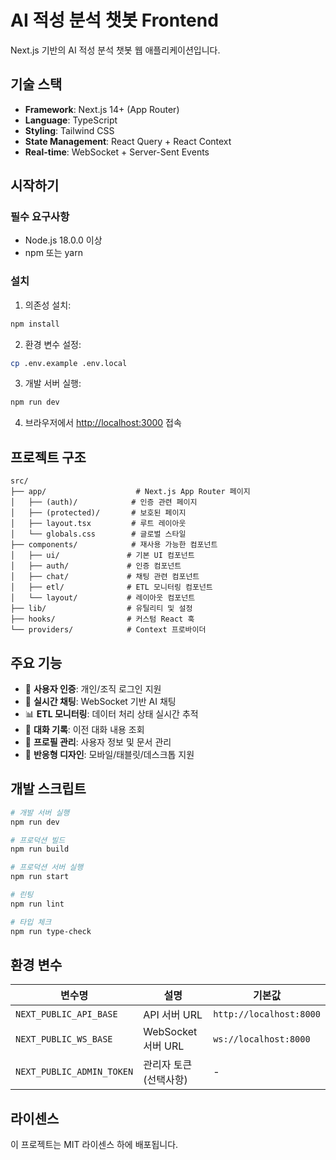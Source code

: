 # AI 적성 분석 챗봇 Frontend

Next.js 기반의 AI 적성 분석 챗봇 웹 애플리케이션입니다.

## 기술 스택

- **Framework**: Next.js 14+ (App Router)
- **Language**: TypeScript
- **Styling**: Tailwind CSS
- **State Management**: React Query + React Context
- **Real-time**: WebSocket + Server-Sent Events

## 시작하기

### 필수 요구사항

- Node.js 18.0.0 이상
- npm 또는 yarn

### 설치

1. 의존성 설치:
```bash
npm install
```

2. 환경 변수 설정:
```bash
cp .env.example .env.local
```

3. 개발 서버 실행:
```bash
npm run dev
```

4. 브라우저에서 [http://localhost:3000](http://localhost:3000) 접속

## 프로젝트 구조

```
src/
├── app/                    # Next.js App Router 페이지
│   ├── (auth)/            # 인증 관련 페이지
│   ├── (protected)/       # 보호된 페이지
│   ├── layout.tsx         # 루트 레이아웃
│   └── globals.css        # 글로벌 스타일
├── components/            # 재사용 가능한 컴포넌트
│   ├── ui/               # 기본 UI 컴포넌트
│   ├── auth/             # 인증 컴포넌트
│   ├── chat/             # 채팅 관련 컴포넌트
│   ├── etl/              # ETL 모니터링 컴포넌트
│   └── layout/           # 레이아웃 컴포넌트
├── lib/                  # 유틸리티 및 설정
├── hooks/                # 커스텀 React 훅
└── providers/            # Context 프로바이더
```

## 주요 기능

- 🔐 **사용자 인증**: 개인/조직 로그인 지원
- 💬 **실시간 채팅**: WebSocket 기반 AI 채팅
- 📊 **ETL 모니터링**: 데이터 처리 상태 실시간 추적
- 📝 **대화 기록**: 이전 대화 내용 조회
- 👤 **프로필 관리**: 사용자 정보 및 문서 관리
- 📱 **반응형 디자인**: 모바일/태블릿/데스크톱 지원

## 개발 스크립트

```bash
# 개발 서버 실행
npm run dev

# 프로덕션 빌드
npm run build

# 프로덕션 서버 실행
npm run start

# 린팅
npm run lint

# 타입 체크
npm run type-check
```

## 환경 변수

| 변수명 | 설명 | 기본값 |
|--------|------|--------|
| `NEXT_PUBLIC_API_BASE` | API 서버 URL | `http://localhost:8000` |
| `NEXT_PUBLIC_WS_BASE` | WebSocket 서버 URL | `ws://localhost:8000` |
| `NEXT_PUBLIC_ADMIN_TOKEN` | 관리자 토큰 (선택사항) | - |

## 라이센스

이 프로젝트는 MIT 라이센스 하에 배포됩니다.